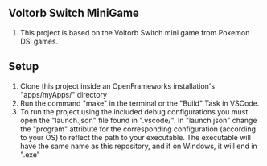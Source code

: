 ## Voltorb Switch MiniGame
1. This project is based on the Voltorb Switch mini game from Pokemon DSi games.

## Setup
1. Clone this project inside an OpenFrameworks installation's "apps/myApps/" directory
2. Run the command "make" in the terminal or the "Build" Task in VSCode.
3. To run the project using the included debug configurations you must open the "launch.json" file
found in ".vscode/". In "launch.json" change the "program" attribute for the corresponding configuration (according to your OS)
to reflect the path to your executable. The executable will have the same name as this repository, and if on Windows, it 
will end in ".exe"
